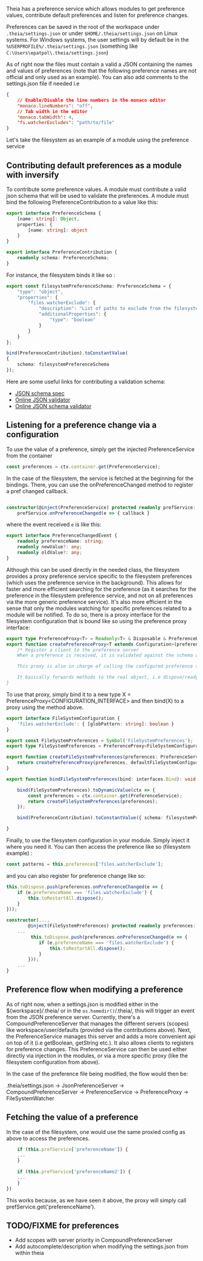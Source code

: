 Theia has a preference service which allows modules to get preference values, contribute default preferences and listen for preference changes.

Preferences can be saved in the root of the workspace under `.theia/settings.json` or under `$HOME/.theia/settings.json` on Linux systems. For Windows systems, the user settings will by default be in the `%USERPROFILE%/.theia/settings.json` (something like `C:\Users\epatpol\.theia/settings.json`)

As of right now the files must contain a valid a JSON containing the names and values of preferences (note that the following preference names are not official and only used as an example). You can also add comments to the settings.json file if needed i.e

```json
{
    // Enable/Disable the line numbers in the monaco editor
	"monaco.lineNumbers": "off",
    // Tab width in the editor
	"monaco.tabWidth": 4,
	"fs.watcherExcludes": "path/to/file"
}
```

Let's take the filesystem as an example of a module using the preference service

## Contributing default preferences as a module with inversify

To contribute some preference values. A module must contribute a valid json schema that will be used to validate the preferences. A module must bind the following PreferenceContribution to a value like this:

```typescript
export interface PreferenceSchema {
    [name: string]: Object,
    properties: {
        [name: string]: object
    }
}

export interface PreferenceContribution {
    readonly schema: PreferenceSchema;
}
```

For instance, the filesystem binds it like so : 
```typescript
export const filesystemPreferenceSchema: PreferenceSchema = {
    "type": "object",
    "properties": {
        "files.watcherExclude": {
            "description": "List of paths to exclude from the filesystem watcher",
            "additionalProperties": {
                "type": "boolean"
            }
        }
    }
};

bind(PreferenceContribution).toConstantValue(
{ 
    schema: filesystemPreferenceSchema 
});
```

Here are some useful links for contributing a validation schema:

* [JSON schema spec](http://json-schema.org/documentation.html)
* [Online JSON validator](https://jsonlint.com/)
* [Online JSON schema validator](http://www.jsonschemavalidator.net/)

## Listening for a preference change via a configuration

To use the value of a preference, simply get the injected PreferenceService from the container
```typescript
const preferences = ctx.container.get(PreferenceService);
```

In the case of the filesystem, the service is fetched at the beginning for the bindings. There, you can use the onPreferenceChanged method to register a pref changed callback.

```typescript

constructor(@inject(PreferenceService) protected readonly prefService: PreferenceService
	prefService.onPreferenceChanged(e => { callback }
```

where the event received `e` is like this:

```typescript
export interface PreferenceChangedEvent {
    readonly preferenceName: string;
    readonly newValue?: any;
    readonly oldValue?: any;
}
```

Although this can be used directly in the needed class, the filesystem provides a proxy preference service specific to the filesystem preferences (which uses the preference service in the background). This allows for faster and more efficient searching for the preference (as it searches for the preference in the filesystem preference service, and not on all preferences via the more generic preference service). It's also more efficient in the sense that only the modules watching for specific preferences related to a module will be notified. To do so, there is a proxy interface for the filesystem configuration that is bound like so using the preference proxy interface:

```typescript
export type PreferenceProxy<T> = Readonly<T> & Disposable & PreferenceEventEmitter<T>;
export function createPreferenceProxy<T extends Configuration>(preferences: PreferenceService, configuration: T): PreferenceProxy<T> {
    /* Register a client to the preference server
    When a preference is received, it is validated against the schema and then fired if valid, otherwise the default value is provided.

    This proxy is also in charge of calling the configured preference service when the proxy object is called i.e editorPrefs['preferenceName']

    It basically forwards methods to the real object, i.e dispose/ready etc.
}
```
To use that proxy, simply bind it to a new type X = PreferenceProxy<CONFIGURATION_INTERFACE> and then bind(X) to a proxy using the method above.

```typescript
export interface FileSystemConfiguration {
    'files.watcherExclude': { [globPattern: string]: boolean }
}

export const FileSystemPreferences = Symbol('FileSystemPreferences');
export type FileSystemPreferences = PreferenceProxy<FileSystemConfiguration>;

export function createFileSystemPreferences(preferences: PreferenceService): FileSystemPreferences {
    return createPreferenceProxy(preferences, defaultFileSystemConfiguration, filesystemPreferenceSchema);
}

export function bindFileSystemPreferences(bind: interfaces.Bind): void {

    bind(FileSystemPreferences).toDynamicValue(ctx => {
        const preferences = ctx.container.get(PreferenceService);
        return createFileSystemPreferences(preferences);
    });

    bind(PreferenceContribution).toConstantValue({ schema: filesystemPreferenceSchema });

}
```

Finally, to use the filesystem configuration in your module. Simply inject it where you need it. You can then access the preference like so (filesystem example) :

```typescript
const patterns = this.preferences['files.watcherExclude'];
```

and you can also register for preference change like so:

```typescript
this.toDispose.push(preferences.onPreferenceChanged(e => {
    if (e.preferenceName === 'files.watcherExclude') {
        this.toRestartAll.dispose();
    }
}));
```


```typescript
constructor(...,
        @inject(FileSystemPreferences) protected readonly preferences: FileSystemPreferences) {
	...
         this.toDispose.push(preferences.onPreferenceChanged(e => {
            if (e.preferenceName === 'files.watcherExclude') {
                this.toRestartAll.dispose();
            }
        }));
	...
}
```

## Preference flow when modifying a preference

As of right now, when a settings.json is modified either in the ${workspace}/.theia/ or in the `os.homedir()`/.theia/, this will trigger an event from the JSON preference server. Currently, there's a CompoundPreferenceServer that manages the different servers (scopes) like workspace/user/defaults (provided via the contributions above). Next, the PreferenceService manages this server and adds a more convenient api on top of it (i.e getBoolean, getString etc.). It also allows clients to registers for preference changes. This PreferenceService can then be used either directly via injection in the modules, or via a more specific proxy (like the filesystem configuration from above).

In the case of the preference file being modified, the flow would then be:

.theia/settings.json -> JsonPreferenceServer -> CompoundPreferenceServer -> PreferenceService -> PreferenceProxy<FileSystemConfiguration> -> FileSystemWatcher

## Fetching the value of a preference

In the case of the filesystem, one would use the same proxied config as above to access the preferences.

```typescript
    if (this.prefService['preferenceName']) {
    ...
    }
    
    if (this.prefService['preferenceName2']) {
    ...
    }
})
```

This works because, as we have seen it above, the proxy will simply call prefService.get('preferenceName').

## TODO/FIXME for preferences
* Add scopes with server priority in CompoundPreferenceServer
* Add autocomplete/description when modifying the settings.json from within theia
